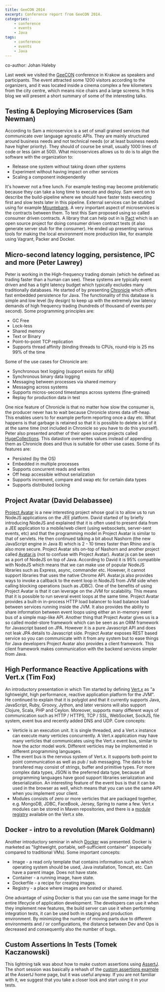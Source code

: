 ```yaml
---
title: GeeCON 2014
excerpt: Conference report from GeeCON 2014.
categories:
    - conference 
    - events
    - Java
tags: 
    - conference
    - events
    - Java
---
```


co-author: Johan Haleby

Last week we visited the [GeeCON](http://www.geecon.org) conference in Krakow as speakers and participants. The event attracted some 1200 visitors according to the organizers, and it was located inside a cinema complex a few kilometers from the city centre, which means nice chairs and a large screens. In this blog we will present a short summary of some of the interesting talks.

## Testing & Deploying Microservices (Sam Newman)

According to Sam a microservice is a set of small grained services that communicate over language agnostic APIs. They are mainly structured around business needs and not technical needs (or at least business needs have higher priority). They should of course be small, usually 1000 lines of code or less (aim at 500). What microservices allows us to do is to align the software with the organization to:

*   Release one system without taking down other systems
*   Experiment without having impact on other services
*   Scaling a component independently

It's however not a free lunch. For example testing may become problematic because they can take a long time to execute and deploy. Sam went on to describe the build-pipeline where we should have faster tests executing first and slow tests later in this pipeline. External services can be stubbed using for example [Mountebank](http://www.mbtest.org). A very important aspect of microservices is the contracts between them. To test this Sam proposed using so called consumer driven contracts. A library that can help out in is [Pact](https://github.com/realestate-com-au/pact) which is an open source project for doing consumer driven contract tests (it also generate server stub for the consumer). He ended up presenting various tools for making the local environment more production like, for example using Vagrant, Packer and Docker.

## Micro-second latency logging, persistence, IPC and more (Peter Lawrey)

Peter is working in the High-frequency trading domain (which he defined as trading faster than a human can see). These systems are typically event driven and has a tight latency budget which typically excludes many traditionally databases. He started of by presenting [Chronicle](https://github.com/OpenHFT/Java-Chronicle) which offers fast embedded persistence for Java. The functionality of this database is simple and low level (by design) to keep up with the extremely low latency demands of high frequency trading (hundreds of thousand of events per second). Some programming principles are:

*   GC Free
*   Lock-less
*   Shared memory
*   Text or Binary
*   Point-to-point TCP replication
*   Supports thread affinity (binding threads to CPUs, round-trip is 25 ms 99% of the time

Some of the use cases for Chronicle are:

*   Synchronous text logging (support exists for slf4j)
*   Synchronous binary data logging
*   Messaging between processes via shared memory
*   Messaging across systems
*   Supports micros-second timestamps across systems (fine-grained)
*   Replay for production data in test

One nice feature of Chronicle is that no matter how slow the consumer is, the producer never has to wait because Chronicle stores data off-heap. This enables users to for example perform reporting once a day etc. What happens is that garbage is retained so that it is possible to delete a lot of it at the same time (not included in Chronicle so you have to do this yourself). Peter also presented another of their open source projects called [HugeCollections](https://github.com/OpenHFT/HugeCollections). This datastore overwrites values instead of appending them as Chronicle does and thus is suitable for other use cases. Some of its features are:

*   Persisted (by the OS)
*   Embedded in multiple processes
*   Supports concurrent reads and writes
*   Off heap accessible without serialization
*   Supports increment, compare and swap etc for certain data types
*   Supports distributed locking

## Project Avatar (David Delabassee)

[Project Avatar](https://avatar.java.net/) is a new interesting project whose goal is to allow us to run NodeJS applications on the JEE platform. David started of by briefly introducing NodeJS and explained that it is often used to present data from a JEE application to a mobile/web client (using websockets, server-sent events, etc) and that the programming model in Project Avatar is similar to that of servlets. He then continued talking a bit about Nashorn (the new JavaScript engine in Java 8) which is 2 - 10 times faster than Rhino and is also more secure. Project Avatar sits on-top of Nashorn and another project called [Avatar.js](https://avatar-js.java.net/) (not to confuse with Project Avatar). Avatar.js can be seen as a port of NodeJS on top of Java. According to David it is 95% compatible with NodeJS which means that we can make use of popular NodeJS libraries such as Express, async, commander etc. However, it cannot support libraries that uses the native Chrome API. Avatar.js also provides ways to invoke a callback to the event loop in NodeJS from JVM side when calling blocking operations (such as JDBC). One of the benefits of using Project Avatar is that it can leverage on the JVM for scalability. This means that it is possible to run several event loops at the same time. Project Avatar provides a built-in in-process HTTP load balancer to load balance load between services running inside the JVM. It also provides the ability to share information between event loops using either an in-memory event bus of a simple map-like API. Another thing that Project Avatar gives us is a so called model-store framework which can be seen as an ORM framework for Javascript based on JPA. However it is a pure Javascript API and does not leak JPA details to Javascript side. Project Avatar exposes REST based service so you can communicate with it from any system but to ease things for Java developers Project Avatar also provides a client framework. This client framework makes communication with the backend services simpler from Java.

## High Performance Reactive Applications with Vert.x (Tim Fox)

An introductory presentation in which Tim started by defining [Vert.x](http://vertx.io/) as "a lightweight, high performance, reactive application platform for the JVM". He continued to explain that it is polyglot and that it currently supports Java, JavaScript, Ruby, Groovy, Jython, and later versions will also support Clojure, Scala, PHP and Ceylon. Moreover, supports many different ways of communication such as HTTP / HTTPS, TCP / SSL, WebSocket, SockJS, file system, event bus and recently added DNS and UDP. Core concepts:

*   Verticle is an execution unit. It is single threaded, and a Vert.x instance can execute many verticles concurrently. A Vert.x application may have many verticles that communicates using the Vert.x event bus, similar to how the actor model work. Different verticles may be implemented in different programming languages.
*   The event bus is the nervous system of Vert.x. It supports both point to point communication as well as pub / sub messaging. The data to be transfered may consist of strings, buffer and primitive types. For more complex data types, JSON is the preferred data type, because all programming languages have good support libraries serialization and deserialization. An interesting feature of the event bus is that it can be used in the browser as well, which means that you can use the same API when you implement your client.
*   Modules consists of zero or more verticles that are packaged together, e.g. MongoDB, JDBC, FaceBook, Jersey, Spring to name a few. Vert.x modules can be stored in Maven repositories, and there is a [module registry](http://modulereg.vertx.io/) available on the Vert.x site.

## Docker - intro to a revolution (Marek Goldmann)

Another introductory seminar in which [Docker](https://www.docker.io/) was presented. Docker is marketed as "lightweight, portable, self-sufficient container" (especially compared to traditional VMs). Some important concepts:

*   Image - a read only template that contains information such as which operating system should be used, Java installation, Tomcat, etc. Can have a parent image. Does not have state.
*   Container - a running image, have state.
*   Dockerfile - a recipe for creating images.
*   Registry - a place where images are hosted or shared.

One advantage of using Docker is that you can use the same image for the entire lifecycle of application development. The developers can use it when they implement new features, the build server can use it when performing integration tests, it can be used both in staging and production environment. By minimizing the number of moving parts due to different environments and / or configurations, the distance between Dev and Ops is decreased and consequently also the number of bugs.

## Custom Assertions In Tests (Tomek Kaczanowski)

This lightning talk was about how to make custom assertions using [AssertJ](http://joel-costigliola.github.io/assertj/). The short session was basically a rehash of the [custom assertions example](http://joel-costigliola.github.io/assertj/assertj-core-custom-assertions.html) at the AssertJ home page, but it was useful anyway. If you are not familiar with it, we suggest that you take a closer look and start using it in your tests.